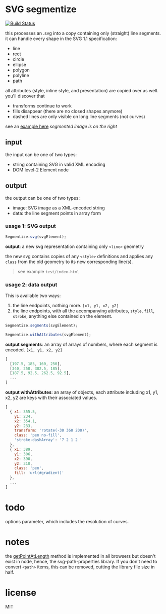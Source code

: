 # SVG segmentize

[![Build Status](https://travis-ci.org/robbykraft/svg-segmentize.svg?branch=master)](https://travis-ci.org/robbykraft/svg-segmentize)

this processes an .svg into a copy containing only (straight) line segments. it can handle every shape in the SVG 1.1 specification:

- line
- rect
- circle
- ellipse
- polygon
- polyline
- path

all attributes (style, inline style, and presentation) are copied over as well. you'll discover that

- transforms continue to work
- fills disappear (there are no closed shapes anymore)
- dashed lines are only visible on long line segments (not curves)

see an [example here](https://robbykraft.github.io/svg-segmentize/test/) *segmented image is on the right*

## input

the input can be one of two types:

- string containing SVG in valid XML encoding
- DOM level-2 Element node

## output

the output can be one of two types:

- image: SVG image as a XML-encoded string
- data: the line segment points in array form

### usage 1: SVG output

```javascript
Segmentize.svg(svgElement);
```

**output**: a new svg representation containing only `<line>` geometry

the new svg contains copies of any `<style>` definitions and applies any `class` from the old geometry to its new corresponding line(s).

> see example `test/index.html`

### usage 2: data output

This is available two ways:

1. the line endpoints, nothing more. `[x1, y1, x2, y2]`
2. the line endpoints, with all the accompanying attributes, `style`, `fill`, `stroke`, anything else contained on the element.

```javascript
Segmentize.segments(svgElement);
```

```javascript
Segmentize.withAttributes(svgElement);
```

**output segments**: an array of arrays of numbers, where each segment is encoded. `[x1, y1, x2, y2]`

```javascript
[
  [197.5, 185, 160, 250],
  [340, 250, 302.5, 185],
  [187.5, 92.5, 262.5, 92.5],
  ...
]
```

**output withAttributes**: an array of objects, each attribute including x1, y1, x2, y2 are keys with their associated values.

```javascript
[
  { x1: 355.5,
    y1: 234,
    x2: 354.1,
    y2: 233,
    transform: 'rotate(-30 360 200)',
    class: 'pen no-fill',
    'stroke-dashArray': '7 2 1 2 '
  },
  { x1: 389,
    y1: 306,
    x2: 390,
    y2: 310,
    class: 'pen',
    fill: 'url(#gradient)'
  },
  ...
]
```

# todo

options parameter, which includes the resolution of curves.

# notes

the [getPointAtLength](https://developer.mozilla.org/en-US/docs/Web/API/SVGGeometryElement/getPointAtLength) method is implemented in all browsers but doesn't exist in node, hence, the svg-path-properties library. If you don't need to convert `<path>` items, this can be removed, cutting the library file size in half.

# license

MIT
